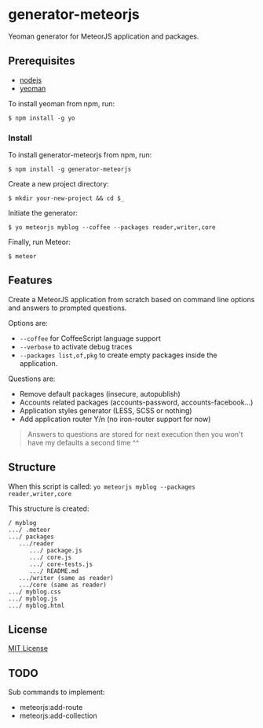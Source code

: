 # generator-meteorjs

Yeoman generator for MeteorJS application and packages.

## Prerequisites

* [nodejs](http://nodejs.com)
* [yeoman](http://yeoman.io)

To install yeoman from npm, run:

```
$ npm install -g yo
```

### Install

To install generator-meteorjs from npm, run:

```
$ npm install -g generator-meteorjs
```

Create a new project directory:

```
$ mkdir your-new-project && cd $_
```

Initiate the generator:

```
$ yo meteorjs myblog --coffee --packages reader,writer,core
```

Finally, run Meteor:

```
$ meteor
```

## Features

Create a MeteorJS application from scratch based on command line options and answers to prompted questions.

Options are:

- `--coffee` for CoffeeScript language support
- `--verbose` to activate debug traces
- `--packages list,of,pkg` to create empty packages inside the application.

Questions are:

- Remove default packages (insecure, autopublish)
- Accounts related packages (accounts-password, accounts-facebook...)
- Application styles generator (LESS, SCSS or nothing)
- Add application router Y/n (no iron-router support for now)

> Answers to questions are stored for next execution then you won't have my defaults a second time ^^

## Structure

When this script is called: `yo meteorjs myblog --packages reader,writer,core`

This structure is created:

```
/ myblog
.../ .meteor
.../ packages
   .../reader
      .../ package.js
      .../ core.js
      .../ core-tests.js
      .../ README.md
   .../writer (same as reader)
   .../core (same as reader)
.../ myblog.css
.../ myblog.js
.../ myblog.html

```

## License

[MIT License](http://en.wikipedia.org/wiki/MIT_License)

## TODO

Sub commands to implement:

- meteorjs:add-route
- meteorjs:add-collection

